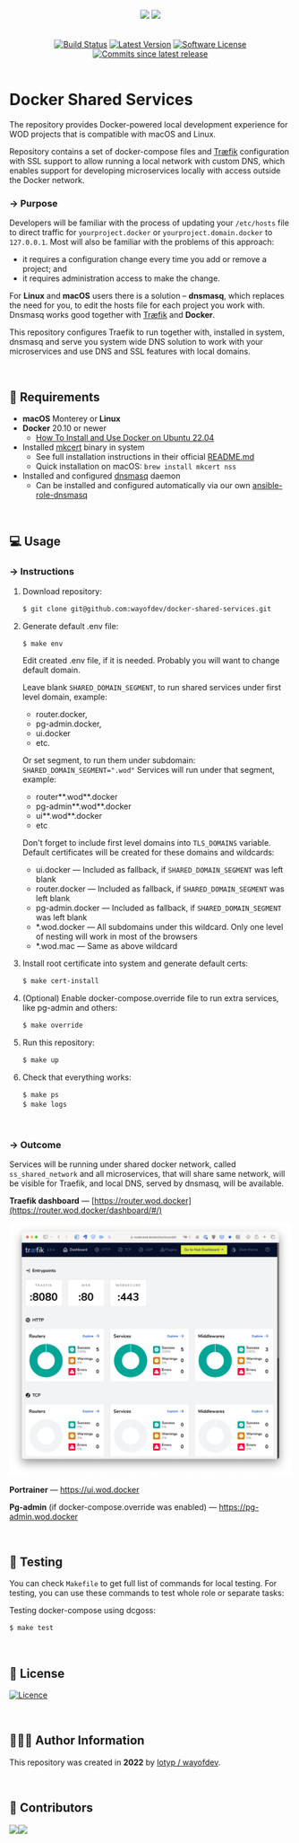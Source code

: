 <br>

<div align="center">
<img width="456" src="https://raw.githubusercontent.com/wayofdev/docker-shared-services/master/assets/logo.gh-light-mode-only.png#gh-light-mode-only">
<img width="456" src="https://raw.githubusercontent.com/wayofdev/docker-shared-services/master/assets/logo.gh-dark-mode-only.png#gh-dark-mode-only">
</div>



<br>

<br>

<div align="center">
<a href="https://actions-badge.atrox.dev/wayofdev/docker-shared-services/goto"><img alt="Build Status" src="https://img.shields.io/endpoint.svg?url=https%3A%2F%2Factions-badge.atrox.dev%2Fwayofdev%2Fdocker-shared-services%2Fbadge&style=flat-square"/></a>
<a href="https://github.com/wayofdev/docker-shared-services/tags"><img src="https://img.shields.io/github/v/tag/wayofdev/docker-shared-services?sort=semver&style=flat-square" alt="Latest Version"></a>
<a href="LICENSE"><img src="https://img.shields.io/github/license/wayofdev/docker-shared-services.svg?style=flat-square&color=blue" alt="Software License"/></a>
<a href="#"><img alt="Commits since latest release" src="https://img.shields.io/github/commits-since/wayofdev/docker-shared-services/latest?style=flat-square"></a>
</div>


<br>

# Docker Shared Services

The repository provides Docker-powered local development experience for WOD projects that is compatible with macOS and Linux.

Repository contains a set of docker-compose files and [Træfik](https://traefik.io/) configuration with SSL support to allow running a local network with custom DNS, which enables support for developing microservices locally with access outside the Docker network.

### → Purpose

Developers will be familiar with the process of updating your `/etc/hosts` file to direct traffic for `yourproject.docker` or `yourproject.domain.docker` to `127.0.0.1`. Most will also be familiar with the problems of this approach:

- it requires a configuration change every time you add or remove a project; and
- it requires administration access to make the change.

For **Linux** and **macOS** users there is a solution – **dnsmasq**, which replaces the need for you, to edit the hosts file for each project you work with. Dnsmasq works good together with [Træfik](https://traefik.io/) and **Docker**.

This repository configures Traefik to run together with, installed in system, dnsmasq and serve you system wide DNS solution to work with your microservices and use DNS and SSL features with local domains.

<br>

## 📑 Requirements

* **macOS** Monterey or **Linux**
* **Docker** 20.10 or newer
  * [How To Install and Use Docker on Ubuntu 22.04](https://www.digitalocean.com/community/tutorials/how-to-install-and-use-docker-on-ubuntu-22-04)
* Installed [mkcert](https://github.com/FiloSottile/mkcert) binary in system
  * See full installation instructions in their official [README.md](https://github.com/FiloSottile/mkcert)
  * Quick installation on macOS: `brew install mkcert nss`
* Installed and configured [dnsmasq](https://thekelleys.org.uk/dnsmasq/doc.html) daemon
  * Can be installed and configured automatically via our own [ansible-role-dnsmasq](https://github.com/wayofdev/ansible-role-dnsmasq)

<br>

## 💻 Usage

### → Instructions

1. Download repository:

   ```bash
   $ git clone git@github.com:wayofdev/docker-shared-services.git
   ```

2. Generate default .env file:

   ```bash
   $ make env
   ```

   Edit created .env file, if it is needed. Probably you will want to change default domain.

   Leave blank `SHARED_DOMAIN_SEGMENT`, to run shared services under first level domain, example:

   * router.docker, 
   * pg-admin.docker, 
   * ui.docker
   * etc.

   Or set segment, to run them under subdomain: `SHARED_DOMAIN_SEGMENT=".wod"` Services will run under that segment, example:

   * router**.wod**.docker
   * pg-admin**.wod**.docker
   * ui**.wod**.docker
   * etc

   Don't forget to include first level domains into `TLS_DOMAINS` variable. Default certificates will be created for these domains and wildcards:

   * ui.docker — Included as fallback, if `SHARED_DOMAIN_SEGMENT` was left blank
   * router.docker — Included as fallback, if `SHARED_DOMAIN_SEGMENT` was left blank
   * pg-admin.docker — Included as fallback, if `SHARED_DOMAIN_SEGMENT` was left blank
   * *.wod.docker — All subdomains under this wildcard. Only one level of nesting will work in most of the browsers
   * *.wod.mac — Same as above wildcard

3. Install root certificate into system and generate default certs:
   ```bash
   $ make cert-install
   ```

4. (Optional) Enable docker-compose.override file to run extra services, like pg-admin and others:
   ```bash
   $ make override
   ```

5. Run this repository:

   ```bash
   $ make up
   ```

6. Check that everything works:

   ```bash
   $ make ps
   $ make logs
   ```

<br>

### → Outcome

Services will be running under shared docker network, called `ss_shared_network` and all microservices, that will share same network, will be visible for Traefik, and local DNS, served by dnsmasq, will be available.

**Traefik dashboard** — [https://router.wod.docker](https://router.wod.docker/dashboard/#/)

![Alt text](assets/traefik.png?raw=true "Title")

**Portrainer** — https://ui.wod.docker

**Pg-admin** (if docker-compose.override was enabled) — https://pg-admin.wod.docker

<br>

## 🧪 Testing

You can check `Makefile` to get full list of commands for local testing. For testing, you can use these commands to test whole role or separate tasks:

Testing docker-compose using dcgoss:

```bash
$ make test
```

<br>

## 🤝 License

[![Licence](https://img.shields.io/github/license/wayofdev/docker-shared-services?style=for-the-badge&color=blue)](./LICENSE)

<br>

## 🙆🏼‍♂️ Author Information

This repository was created in **2022** by [lotyp / wayofdev](https://github.com/wayofdev).

<br>

## 🫡 Contributors

<img align="left" src="https://img.shields.io/github/contributors-anon/wayofdev/docker-shared-services?style=for-the-badge"/>

<a href="https://github.com/wayofdev/docker-nginx/graphs/contributors">
  <img src="https://opencollective.com/wod/contributors.svg?width=890&button=false">
</a>

<br>
